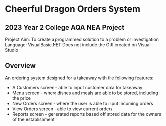# Cheerful Dragon Orders System
## 2023 Year 2 College AQA NEA Project

Project Aim: To create a programmed solution to a problem or investigation
Language: VisualBasic.NET
Does not include the GUI created on Visual Studio

## Overview
An ordering system designed for a takeaway with the following features:
- A Customers screen - able to input customer data for takeaway
- Menu screen - where dishes and meals are able to be stored, including the price
- New Orders screen - where the user is able to input incoming orders
- View Orders screen - able to view current orders
- Reports screen - generated reports based off stored data for the owners of the establishment
